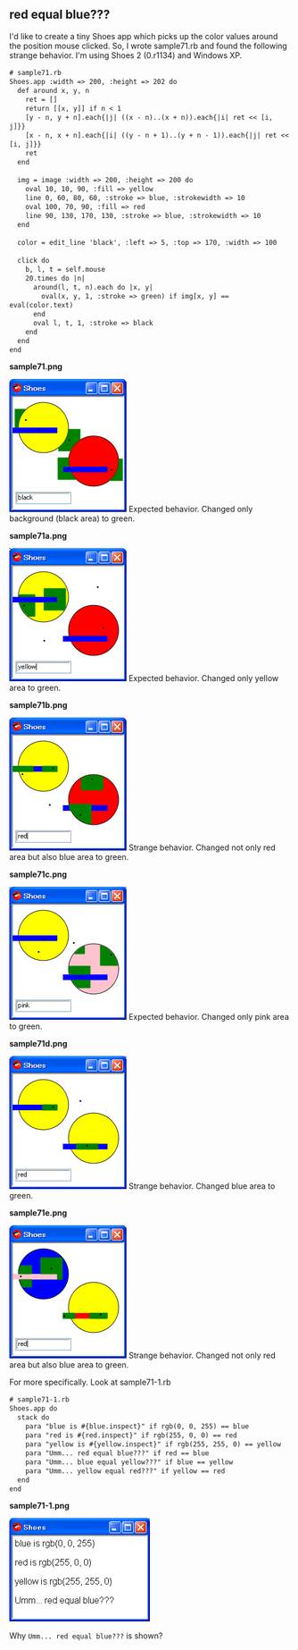 red equal blue???
-----------------
I'd like to create a tiny Shoes app which picks up the color values around the  position mouse clicked. So, I wrote sample71.rb and found the following strange behavior. I'm using Shoes 2 (0.r1134) and Windows XP.

	# sample71.rb
	Shoes.app :width => 200, :height => 202 do
	  def around x, y, n
	    ret = []
	    return [[x, y]] if n < 1
	    [y - n, y + n].each{|j| ((x - n)..(x + n)).each{|i| ret << [i, j]}}
	    [x - n, x + n].each{|i| ((y - n + 1)..(y + n - 1)).each{|j| ret << [i, j]}}
	    ret
	  end
	
	  img = image :width => 200, :height => 200 do
	    oval 10, 10, 90, :fill => yellow
	    line 0, 60, 80, 60, :stroke => blue, :strokewidth => 10
	    oval 100, 70, 90, :fill => red
	    line 90, 130, 170, 130, :stroke => blue, :strokewidth => 10
	  end
	
	  color = edit_line 'black', :left => 5, :top => 170, :width => 100
	
	  click do
	    b, l, t = self.mouse
	    20.times do |n|
	      around(l, t, n).each do |x, y|
	        oval(x, y, 1, :stroke => green) if img[x, y] == eval(color.text)
	      end
	      oval l, t, 1, :stroke => black
	    end
	  end
	end
	  

**sample71.png**

![sample71.png](http://github.com/ashbb/shoes_tutorial_html/raw/master/images/sample71.png)
Expected behavior. Changed only background (black area) to green.

**sample71a.png**

![sample71a.png](http://github.com/ashbb/shoes_tutorial_html/raw/master/images/sample71a.png)
Expected behavior. Changed only yellow area to green.

**sample71b.png**

![sample71b.png](http://github.com/ashbb/shoes_tutorial_html/raw/master/images/sample71b.png)
Strange behavior. Changed not only red area but also blue area to green.

**sample71c.png**

![sample71c.png](http://github.com/ashbb/shoes_tutorial_html/raw/master/images/sample71c.png)
Expected behavior. Changed only pink area to green.

**sample71d.png**

![sample71d.png](http://github.com/ashbb/shoes_tutorial_html/raw/master/images/sample71d.png)
Strange behavior. Changed blue area to green.

**sample71e.png**

![sample71e.png](http://github.com/ashbb/shoes_tutorial_html/raw/master/images/sample71e.png)
Strange behavior. Changed not only red area but also blue area to green.

For more specifically. Look at sample71-1.rb

	# sample71-1.rb
	Shoes.app do
	  stack do
	    para "blue is #{blue.inspect}" if rgb(0, 0, 255) == blue
	    para "red is #{red.inspect}" if rgb(255, 0, 0) == red
	    para "yellow is #{yellow.inspect}" if rgb(255, 255, 0) == yellow
	    para "Umm... red equal blue???" if red == blue
	    para "Umm... blue equal yellow???" if blue == yellow
	    para "Umm... yellow equal red???" if yellow == red
	  end
	end
	  

**sample71-1.png**

![sample71-1.png](http://github.com/ashbb/shoes_tutorial_html/raw/master/images/sample71-1.png)

Why `Umm... red equal blue???` is shown?
